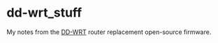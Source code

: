 # dd-wrt_stuff
My notes from the [DD-WRT](https://dd-wrt.com) router replacement open-source firmware.

